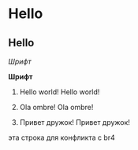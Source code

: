 # Hello

## Hello

*Шрифт*

**Шрифт**


1. Hello world! Hello world! 

2. Ola ombre! Ola ombre!

3. Привет дружок! Привет дружок!


эта строка для конфликта с br4